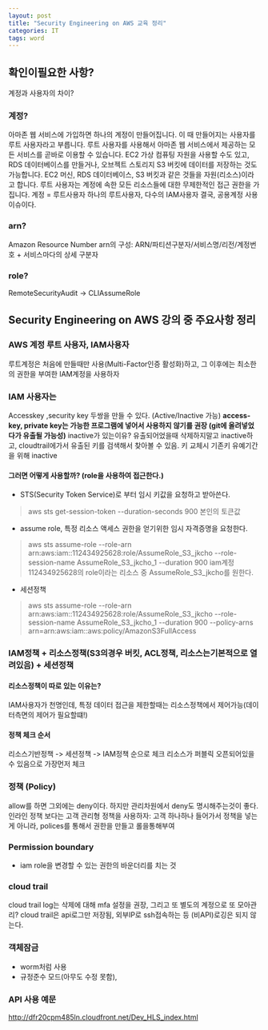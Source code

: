```yaml
---
layout: post
title: "Security Engineering on AWS 교육 정리"
categories: IT
tags: word
---
```


## 확인이필요한 사항?
계정과 사용자의 차이?
### 계정?
아마존 웹 서비스에 가입하면 하나의 계정이 만들어집니다. 이 때 만들어지는 사용자를 루트 사용자라고 부릅니다. 루트 사용자를 사용해서 아마존 웹 서비스에서 제공하는 모든 서비스를 곧바로 이용할 수 있습니다. EC2 가상 컴퓨팅 자원을 사용할 수도 있고, RDS 데이터베이스를 만들거나, 오브젝트 스토리지 S3 버킷에 데이터를 저장하는 것도 가능합니다. EC2 머신, RDS 데이터베이스, S3 버킷과 같은 것들을 자원(리소스)이라고 합니다. 루트 사용자는 계정에 속한 모든 리소스들에 대한 무제한적인 접근 권한을 가집니다.
계정 = 루트사용자
하나의 루트사용자, 다수의 IAM사용자
결국, 공용계정 사용이슈이다.

### arn?
Amazon Resource Number
arn의 구성: ARN/파티션구분자/서비스명/리전/계정번호 + 서비스마다의 상세 구분자

### role?
RemoteSecurityAudit -> CLIAssumeRole

## Security Engineering on AWS 강의 중 주요사항 정리

### AWS 계정 루트 사용자, IAM사용자
루트계정은 처음에 만들때만 사용(Multi-Factor인증 활성화)하고, 그 이후에는 최소한의 권한을 부여한 IAM계정을 사용하자

### IAM 사용자는
Accesskey ,security key 두쌍을 만들 수 있다. (Active/Inactive 가능)
**access-key, private key는 가능한 프로그램에 넣어서 사용하지 않기를 권장 (git에 올려넣었다가 유출될 가능성)**
inactive가 있는이유? 유출되어었을때 삭제하지말고 inactive하고, cloudtrail에가서 유출된 키를 검색해서 찾아볼 수 있음.
키 교체시 기존키 유예기간을 위해 inactive

#### 그러면 어떻게 사용할까?  (role을 사용하여 접근한다.)
* STS(Security Token Service)로 부터 임시 키값을 요청하고 받아쓴다.
>  aws sts get-session-token --duration-seconds 900 
본인의 토큰값

*  assume role, 특정 리소스 액세스 권한을 얻기위한 임시 자격증명을 요청한다.
> aws sts assume-role  --role-arn arn:aws:iam::112434925628:role/AssumeRole_S3_jkcho --role-session-name  AssumeRole_S3_jkcho_1 --duration 900
iam계정 112434925628의 role이라는 리소스 중 AssumeRole_S3_jkcho를 원한다.

* 세션정책
> aws sts assume-role  --role-arn arn:aws:iam::112434925628:role/AssumeRole_S3_jkcho --role-session-name  AssumeRole_S3_jkcho_1 --duration 900  --policy-arns arn=arn:aws:iam::aws:policy/AmazonS3FullAccess

### IAM정책 + 리소스정책(S3의경우 버킷, ACL정책, 리소스는기본적으로 열려있음) + 세션정책
#### 리소스정책이 따로 있는 이유는?
IAM사용자가 천명인데, 특정 데이터 접근을 제한할때는 리소스정책에서 제어가능(데이터측면의 제어가 필요할떄!)
#### 정책 체크 순서
리소스기반정책 -> 세션정책 -> IAM정책 순으로 체크
리소스가 퍼블릭 오픈되어있을 수 있음으로 가장먼저 체크

### 정책 (Policy)
allow를 하면 그외에는 deny이다. 하지만 관리차원에서 deny도 명시해주는것이 좋다.
인라인 정책 보다는 고객 관리형 정책을 사용하자: 고객 하나하나 들어가서 정책을 넣는게 아니라, polices를 통해서 권한을 만들고 롤을통해부여

### Permission boundary
 - iam role을 변경할 수 있는 권한의 바운더리를 치는 것

### cloud trail
cloud trail log는 삭제에 대해 mfa 설정을 권장, 그리고 또 별도의 계정으로 또 모아관리?
cloud trail은 api로그만 저장됨, 외부IP로 ssh접속하는 등 (비API)로깅은 되지 않는다.

### 객체잠금 
 - worm처럼 사용
 - 규정준수 모드(아무도 수정 못함), 

### API 사용 예문
http://dfr20cpm485ln.cloudfront.net/Dev_HLS_index.html